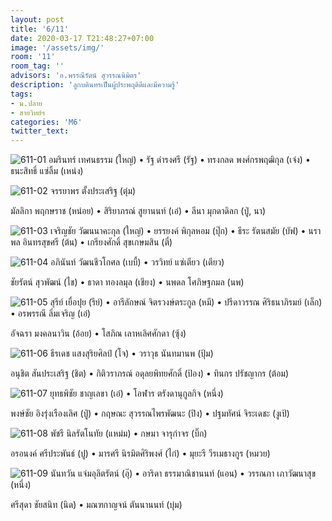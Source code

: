 ```yaml
---
layout: post
title: '6/11'
date: 2020-03-17 T21:48:27+07:00
image: '/assets/img/'
room: '11'
room_tag: ''
advisors: 'อ.พรรณีรัตน์ สุวรรณนิมิตร'
description: 'ลูกบดินทรเป็นผู้ประพฤติดีและมีความรู้'
tags:
- ม.ปลาย
- สายวิทย์ฯ
categories: 'M6'
twitter_text:
---
```

![611-01](https://res.cloudinary.com/dbruw74ms/image/upload/r_8,c_fit,w_760/v1584457731/611-01_rgsoaz.png)
อมรินทร์ เทศนธรรม (ใหญ่) • รัฐ ดำรงศรี (รัฐ) • ทรงกลด พงศ์กรพฤฒิกุล (เจ๋ง) • ธนะสิทธิ์ แซ่ลิ้ม (เหน่ง)

![611-02](https://res.cloudinary.com/dbruw74ms/image/upload/r_8,c_fit,w_760/v1584457751/611-02_pgzmrr.png)
จรรยาพร ตั้งประเสริฐ (ตุ๋ม)

มัลลิกา พฤกษราช (หน่อย) • สิริยาภรณ์ สูยานนท์ (เอ๋) • ลีนา มุกดาดิลก (ปู่, นา)

![611-03](https://res.cloudinary.com/dbruw74ms/image/upload/r_8,c_fit,w_760/v1584457701/611-03_uboz5p.png)
เจริญชัย วัฒนนาคะกุล (ใหญ่) • ยรรยงค์ พิกุลหอม (ปุ๊ก) • ธีระ รัตนสมัย (บัฟ) • นราพล อินทรสุขศรี (ต้น) • เกรียงศักดิ์ สุขเกษมสิน (ตี๋)

![611-04](https://res.cloudinary.com/dbruw74ms/image/upload/r_8,c_fit,w_760/v1584457720/611-04_tsgjnx.png)
อภินันท์ วัฒนชีวโกศล (เบบี้) • วรวิทย์ แซ่เตียว (เตียว)

ชัยรัตน์ สุวพัฒน์ (ไช) • ธาดา ทองลมุล (เชียง) • นพดล โศภิษฐกมล (นพ)

![611-05](https://res.cloudinary.com/dbruw74ms/image/upload/r_8,c_fit,w_760/v1584457754/611-05_dcuwb8.png)
สุรีย์ เยื่อปุย (รีย์) • อารีลักษณ์ จิตรวงษ์ตระกูล (หมี) • ปรีดาวรรณ ศิริธนาภิรมย์ (เล็ก) • อรพรรณี ลิ่มเจริญ (เอ๋)

อัจฉรา มงคลนาวิน (อ้อย) • โสภิณ เลาหเลิศศักดา (ซุ้ง)

![611-06](https://res.cloudinary.com/dbruw74ms/image/upload/r_8,c_fit,w_760/v1584457735/611-06_hhnww4.png)
ธีรเดช แสงสุริยศิลป์ (โจ) • วราวุธ นันทมานพ (ปุ้ม)

อนุชิต สันประเสริฐ (ชิต) • กิติวราภรณ์ อดุลยพิทยศักดิ์ (ป้อง) • ทินกร ปรัชญากร (ต้อม)


![611-07](https://res.cloudinary.com/dbruw74ms/image/upload/r_8,c_fit,w_760/v1584457829/611-07_onqiv6.png)
ยุทธพิชัย ชาญเลขา (เอ๋) • โอฬาร ตรังดานุกูลกิจ (หนึ่ง)

พงษ์ชัย อิงรุ่งเรืองเลิศ (ปู่) • กฤษณะ สุวรรณไพรพัฒนะ (ปิง) • ปฐมทัศน์ จิระเดชะ (งูเป้)

![611-08](https://res.cloudinary.com/dbruw74ms/image/upload/r_8,c_fit,w_760/v1584457825/611-08_sxz7os.png)
พัชรี นิลรัตโนทัย (แหม่ม) • กษมา จารุกำจร (บิ๊ก)

อรอนงค์ ศรีประพันธ์ (ปู) • มารศรี นิรมิตศิริพงศ์ (ไก่) • มุยะรี วีรเมธางกูร (หมวย)

![611-09](https://res.cloudinary.com/dbruw74ms/image/upload/r_8,c_fit,w_760/v1584457827/611-09_ixurkl.png)
นันทวัน แจ่มอุลิตรัตน์ (อุ๊) • อาริดา ธรรมาณิชานนท์ (แอน) • วรรณภา เภาวัฒนาสุข (หนึ่ง)

ศรีสุดา ชัยสนิท (นิด) • มณฑกาญจน์ ตันนานนท์ (บุ๋ม)
